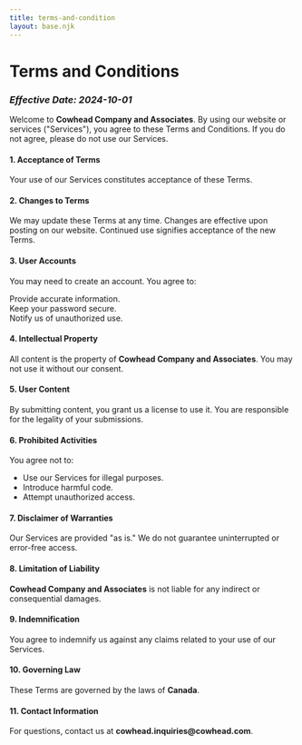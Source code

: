 ```yaml
---
title: terms-and-condition
layout: base.njk
---
```

<div class="container">
<h1>Terms and Conditions</h1> 
<h3><i>Effective Date: 2024-10-01</i></h3>
 <p>Welcome to <strong>Cowhead Company and Associates</strong>. By using our website or services ("Services"), you agree to these Terms and Conditions. If you do not agree, please do not use our Services.</p>
 <h4>1. Acceptance of Terms</h4> 
 <p>Your use of our Services constitutes acceptance of these Terms.</p> 
 <h4>2. Changes to Terms</h4>
  <p>We may update these Terms at any time. Changes are effective upon posting on our website. Continued use signifies acceptance of the new Terms.</p>
   <h4>3. User Accounts</h4> 
   <p>You may need to create an account. 
   You agree to:</p>
    
   <a>         Provide accurate information.</a><br>
   <a>         Keep your password secure.</a> <br>
   <a>         Notify us of unauthorized use.</a> <br>
    
   <h4>4. Intellectual Property</h4> 
   <p>All content is the property of <strong>Cowhead Company and Associates</strong>. You may not use it without our consent.</p> 
   <h4>5. User Content</h4> 
   <p>By submitting content, you grant us a license to use it. You are responsible for the legality of your submissions.</p> 
   <h4>6. Prohibited Activities</h4> 
   <p>You agree not to:</p> 
   <ul>
    <li>Use our Services for illegal purposes.</li>
    <li>Introduce harmful code.</li> 
    <li>Attempt unauthorized access.</li>
     </ul> 
     <h4>7. Disclaimer of Warranties</h4>
     <p>Our Services are provided "as is." We do not guarantee uninterrupted or error-free access.</p> <h4>8. Limitation of Liability</h4>
     <p><strong>Cowhead Company and Associates</strong> is not liable for any indirect or consequential damages.</p> 
     <h4>9. Indemnification</h4> 
     <p>You agree to indemnify us against any claims related to your use of our Services.</p>
      <h4>10. Governing Law</h4> 
      <p>These Terms are governed by the laws of <strong>Canada</strong>.</p> 
      <h4>11. Contact Information</h4> <p>For questions, contact us at <strong>cowhead.inquiries@cowhead.com</strong>.</p>
</div>